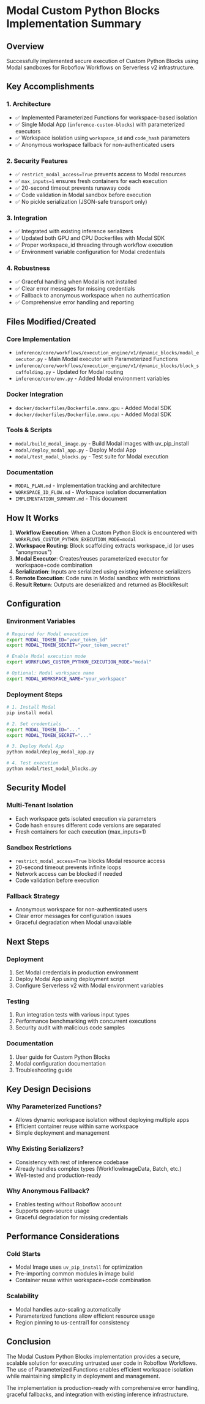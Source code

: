 # Modal Custom Python Blocks Implementation Summary

## Overview
Successfully implemented secure execution of Custom Python Blocks using Modal sandboxes for Roboflow Workflows on Serverless v2 infrastructure.

## Key Accomplishments

### 1. Architecture
- ✅ Implemented Parameterized Functions for workspace-based isolation
- ✅ Single Modal App (`inference-custom-blocks`) with parameterized executors
- ✅ Workspace isolation using `workspace_id` and `code_hash` parameters
- ✅ Anonymous workspace fallback for non-authenticated users

### 2. Security Features
- ✅ `restrict_modal_access=True` prevents access to Modal resources
- ✅ `max_inputs=1` ensures fresh containers for each execution
- ✅ 20-second timeout prevents runaway code
- ✅ Code validation in Modal sandbox before execution
- ✅ No pickle serialization (JSON-safe transport only)

### 3. Integration
- ✅ Integrated with existing inference serializers
- ✅ Updated both GPU and CPU Dockerfiles with Modal SDK
- ✅ Proper workspace_id threading through workflow execution
- ✅ Environment variable configuration for Modal credentials

### 4. Robustness
- ✅ Graceful handling when Modal is not installed
- ✅ Clear error messages for missing credentials
- ✅ Fallback to anonymous workspace when no authentication
- ✅ Comprehensive error handling and reporting

## Files Modified/Created

### Core Implementation
- `inference/core/workflows/execution_engine/v1/dynamic_blocks/modal_executor.py` - Main Modal executor with Parameterized Functions
- `inference/core/workflows/execution_engine/v1/dynamic_blocks/block_scaffolding.py` - Updated for Modal routing
- `inference/core/env.py` - Added Modal environment variables

### Docker Integration
- `docker/dockerfiles/Dockerfile.onnx.gpu` - Added Modal SDK
- `docker/dockerfiles/Dockerfile.onnx.cpu` - Added Modal SDK

### Tools & Scripts
- `modal/build_modal_image.py` - Build Modal images with uv_pip_install
- `modal/deploy_modal_app.py` - Deploy Modal App
- `modal/test_modal_blocks.py` - Test suite for Modal execution

### Documentation
- `MODAL_PLAN.md` - Implementation tracking and architecture
- `WORKSPACE_ID_FLOW.md` - Workspace isolation documentation
- `IMPLEMENTATION_SUMMARY.md` - This document

## How It Works

1. **Workflow Execution**: When a Custom Python Block is encountered with `WORKFLOWS_CUSTOM_PYTHON_EXECUTION_MODE=modal`
2. **Workspace Routing**: Block scaffolding extracts workspace_id (or uses "anonymous")
3. **Modal Executor**: Creates/reuses parameterized executor for workspace+code combination
4. **Serialization**: Inputs are serialized using existing inference serializers
5. **Remote Execution**: Code runs in Modal sandbox with restrictions
6. **Result Return**: Outputs are deserialized and returned as BlockResult

## Configuration

### Environment Variables
```bash
# Required for Modal execution
export MODAL_TOKEN_ID="your_token_id"
export MODAL_TOKEN_SECRET="your_token_secret"

# Enable Modal execution mode
export WORKFLOWS_CUSTOM_PYTHON_EXECUTION_MODE="modal"

# Optional: Modal workspace name
export MODAL_WORKSPACE_NAME="your_workspace"
```

### Deployment Steps
```bash
# 1. Install Modal
pip install modal

# 2. Set credentials
export MODAL_TOKEN_ID="..."
export MODAL_TOKEN_SECRET="..."

# 3. Deploy Modal App
python modal/deploy_modal_app.py

# 4. Test execution
python modal/test_modal_blocks.py
```

## Security Model

### Multi-Tenant Isolation
- Each workspace gets isolated execution via parameters
- Code hash ensures different code versions are separated
- Fresh containers for each execution (max_inputs=1)

### Sandbox Restrictions
- `restrict_modal_access=True` blocks Modal resource access
- 20-second timeout prevents infinite loops
- Network access can be blocked if needed
- Code validation before execution

### Fallback Strategy
- Anonymous workspace for non-authenticated users
- Clear error messages for configuration issues
- Graceful degradation when Modal unavailable

## Next Steps

### Deployment
1. Set Modal credentials in production environment
2. Deploy Modal App using deployment script
3. Configure Serverless v2 with Modal environment variables

### Testing
1. Run integration tests with various input types
2. Performance benchmarking with concurrent executions
3. Security audit with malicious code samples

### Documentation
1. User guide for Custom Python Blocks
2. Modal configuration documentation
3. Troubleshooting guide

## Key Design Decisions

### Why Parameterized Functions?
- Allows dynamic workspace isolation without deploying multiple apps
- Efficient container reuse within same workspace
- Simple deployment and management

### Why Existing Serializers?
- Consistency with rest of inference codebase
- Already handles complex types (WorkflowImageData, Batch, etc.)
- Well-tested and production-ready

### Why Anonymous Fallback?
- Enables testing without Roboflow account
- Supports open-source usage
- Graceful degradation for missing credentials

## Performance Considerations

### Cold Starts
- Modal Image uses `uv_pip_install` for optimization
- Pre-importing common modules in image build
- Container reuse within workspace+code combination

### Scalability
- Modal handles auto-scaling automatically
- Parameterized functions allow efficient resource usage
- Region pinning to us-central1 for consistency

## Conclusion

The Modal Custom Python Blocks implementation provides a secure, scalable solution for executing untrusted user code in Roboflow Workflows. The use of Parameterized Functions enables efficient workspace isolation while maintaining simplicity in deployment and management.

The implementation is production-ready with comprehensive error handling, graceful fallbacks, and integration with existing inference infrastructure.
